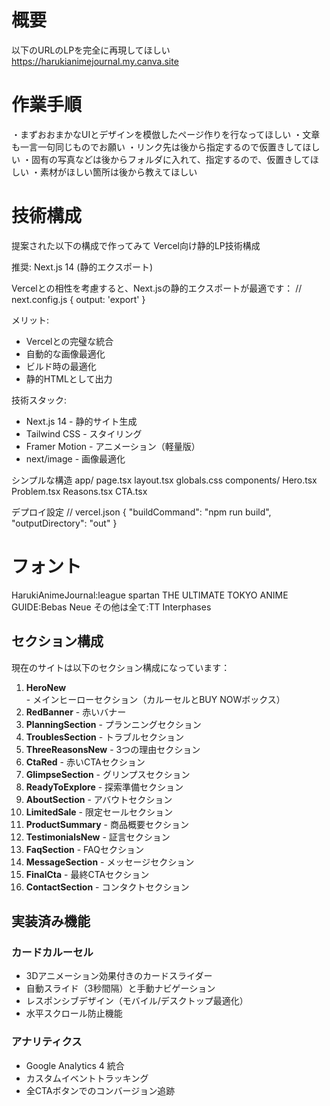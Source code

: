 # 概要
以下のURLのLPを完全に再現してほしい
https://harukianimejournal.my.canva.site

# 作業手順
・まずおおまかなUIとデザインを模倣したページ作りを行なってほしい
・文章も一言一句同じものでお願い
・リンク先は後から指定するので仮置きしてほしい
・固有の写真などは後からフォルダに入れて、指定するので、仮置きしてほしい ・素材がほしい箇所は後から教えてほしい

# 技術構成
提案された以下の構成で作ってみて
Vercel向け静的LP技術構成

  推奨: Next.js 14 (静的エクスポート)

  Vercelとの相性を考慮すると、Next.jsの静的エクスポートが最適です：
  // next.config.js
  {
    output: 'export'
  }

  メリット:
  - Vercelとの完璧な統合
  - 自動的な画像最適化
  - ビルド時の最適化
  - 静的HTMLとして出力

  技術スタック:
  - Next.js 14 - 静的サイト生成
  - Tailwind CSS - スタイリング
  - Framer Motion - アニメーション（軽量版）
  - next/image - 画像最適化

  シンプルな構造
  app/
    page.tsx
    layout.tsx
    globals.css
  components/
    Hero.tsx
    Problem.tsx
    Reasons.tsx
    CTA.tsx

  デプロイ設定
  // vercel.json
  {
    "buildCommand": "npm run build",
    "outputDirectory": "out"
  }

# フォント
HarukiAnimeJournal:league spartan
THE ULTIMATE TOKYO ANIME GUIDE:Bebas Neue
その他は全て:TT Interphases

## セクション構成

現在のサイトは以下のセクション構成になっています：

1. **HeroNew** - メインヒーローセクション（カルーセルとBUY NOWボックス）
2. **RedBanner** - 赤いバナー
3. **PlanningSection** - プランニングセクション
4. **TroublesSection** - トラブルセクション  
5. **ThreeReasonsNew** - 3つの理由セクション
6. **CtaRed** - 赤いCTAセクション
7. **GlimpseSection** - グリンプスセクション
8. **ReadyToExplore** - 探索準備セクション
9. **AboutSection** - アバウトセクション
10. **LimitedSale** - 限定セールセクション
11. **ProductSummary** - 商品概要セクション
12. **TestimonialsNew** - 証言セクション
13. **FaqSection** - FAQセクション
14. **MessageSection** - メッセージセクション
15. **FinalCta** - 最終CTAセクション
16. **ContactSection** - コンタクトセクション

## 実装済み機能

### カードカルーセル
- 3Dアニメーション効果付きのカードスライダー
- 自動スライド（3秒間隔）と手動ナビゲーション
- レスポンシブデザイン（モバイル/デスクトップ最適化）
- 水平スクロール防止機能

### アナリティクス
- Google Analytics 4 統合
- カスタムイベントトラッキング
- 全CTAボタンでのコンバージョン追跡
